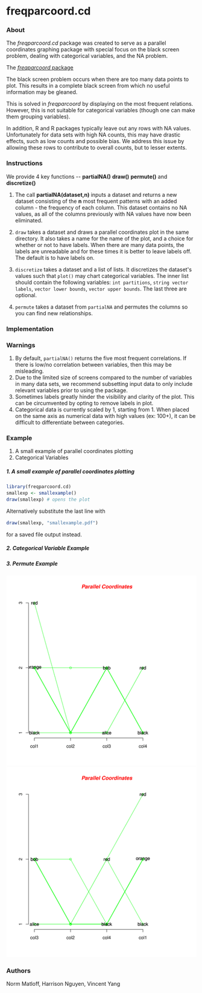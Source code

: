 # freqparcoord.cd

### About

The *freqparcoord.cd* package was created to serve as a parallel
coordinates graphing package with special focus on the black screen
problem, dealing with categorical variables, and the NA problem. 

The [*freqparcoord* package](https://cran.r-project.org/web/packages/freqparcoord/index.html)

The black screen problem occurs when there are too many data points to
plot. This results in a complete black screen from which no useful
information may be gleaned. 

This is solved in *freqparcoord* by
displaying on the most frequent relations.  However, this is not
suitable for categorical variables (though one can make them grouping
variables).

In addition, R and R packages typically leave out any rows with NA
values. Unfortunately for data sets with high NA counts, this may have
drastic effects, such as low counts and possible bias. We address this
issue by allowing these rows to contribute to overall counts, but to
lesser extents.

### Instructions

We provide 4 key functions -- **partialNA()** **draw()** **permute()** and
**discretize()**  

1. The call **partialNA(dataset,n)** inputs a dataset and
returns a new dataset consisting of the **n** most frequent patterns
with an added column -
the frequency of each column.  This dataset contains no NA values, as
all of the columns previously with NA values have now been eliminated. 

2. `draw` takes a dataset and draws a parallel coordinates plot in the same directory. It
also takes a name for the name of the plot, and a choice for whether or not to have labels. When there are 
many data points, the labels are unreadable and for these times it is better to leave labels off. The default is 
to have labels on. 

3. `discretize` takes a dataset and a list of lists. It discretizes the dataset's values such that `plot()` may chart 
categorical variables.
The inner list should contain the following variables: `int partitions`, `string vector labels`, `vector lower bounds`, 
`vector upper bounds`. The last three are optional.

4. `permute` takes a dataset from `partialNA` and permutes the columns so you can find new relationships.

### Implementation

### Warnings
1. By default, `partialNA()` returns the five most frequent correlations. If there is low/no correlation between 
variables, then this may be misleading.
2. Due to the limited size of screens compared to the number of variables in many data sets, we recommend subsetting 
input data to only include
relevant variables prior to using the package.
3. Sometimes labels greatly hinder the visibility and clarity of the plot. This can be circumvented by opting to remove 
labels in plot.
4. Categorical data is currently scaled by 1, starting from 1. When placed on the same axis as numerical data with high 
values (ex: 100+), it can
be difficult to differentiate between categories.

### Example
1. A small example of parallel coordinates plotting
2. Categorical Variables

##### 1. A small example of parallel coordinates plotting
```R
library(freqparcoord.cd)
smallexp <- smallexample()
draw(smallexp) # opens the plot
```

Alternatively substitute the last line with 
```R
draw(smallexp, "smallexample.pdf")
```
for a saved file output instead.

##### 2. Categorical Variable Example

##### 3. Permute Example
![Before Permute](permute_1.png)
![After Permute](permute_2.png)

### Authors
Norm Matloff, Harrison Nguyen, Vincent Yang
